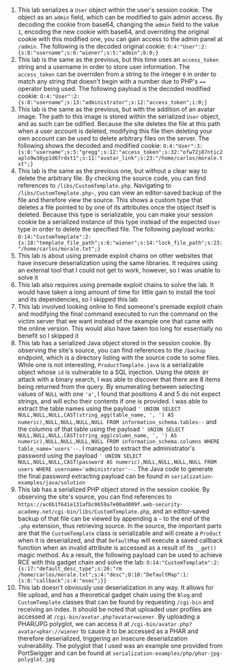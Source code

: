 1. This lab serializes a `User` object within the user's session cookie. The object as an `admin` field, which can be modified to gain admin access. By decoding the cookie from base64, changing the `admin` field to the value `1`, encoding the new cookie with base64, and overriding the original cookie with this modified one, you can gain access to the admin panel at `/admin`. The following is the decoded original cookie: `O:4:"User":2:{s:8:"username";s:6:"wiener";s:5:"admin";b:0;}`
2. This lab is the same as the previous, but this time uses an `access_token` string and a username in order to store user information. The `access_token` can be overriden from a string to the integer `0` in order to match any string that doesn't begin with a number due to PHP's `==` operator being used. The following payload is the decoded modified cookie: `O:4:"User":2:{s:8:"username";s:13:"administrator";s:12:"access_token";i:0;}`
3. This lab is the same as the previous, but with the addition of an avatar image. The path to this image is stored within the serialized `User` object, and as such can be odified. Because the site deletes the file at this path when a user account is deleted, modifying this file then deleting your own account can be used to delete arbitrary files on the server. The following shows the decoded and modified cookie: `O:4:"User":3:{s:8:"username";s:5:"gregg";s:12:"access_token";s:32:"ofw72j87ntic2aplo9w38yp1d67rdxt1";s:11:"avatar_link";s:23:"/home/carlos/morale.txt";}`
4. This lab is the same as the previous one, but without a clear way to delete the arbitrary file. By checking the source code, you can find references to `/libs/CustomTemplate.php`. Navigating to `/libs/CustomTemplate.php~`, you can view an editor-saved backup of the file and therefore view the source. This shows a custom type that deletes a file pointed to by one of its attributes once the object itself is deleted. Because this type is serializable, you can make your session cookie be a serialized instance of this type instead of the expected `User` type in order to delete the specified file. The following payload works: `O:14:"CustomTemplate":2:{s:18:"template_file_path";s:6:"wiener";s:14:"lock_file_path";s:23:"/home/carlos/morale.txt";}`
5. This lab is about using premade exploit chains on other websites that have insecure deserialization using the same libraries. It requires using an external tool that I could not get to work, however, so I was unable to solve it
6. This lab also requires using premade exploit chains to solve the lab. It would have taken a long amount of time for little gain to install the tool and its dependencies, so I skipped this lab
7. This lab involved looking online to find someone's premade exploit chain and modifying the final command executed to run the command on the victim server that we want instead of the example one that came with the online version. This would also have taken too long for essentially no benefit so I skipped it
8. This lab has a serialized Java object stored in the session cookie. By observing the site's source, you can find references to the `/backup` endpoint, which is a directory listing with the source code to some files. While one is not interesting, `ProductTemplate.java` is a serializable object whose `id` is vulnerable to a SQL injection. Using the `ORDER BY` attack with a binary search, I was able to discover that there are 8 items being returned from the query. By enumerating between selecting values of `NULL` with one `'a'`, I found that positions 4 and 5 do not expect strings, and will echo their contents if one is provided. I was able to extract the table names using the payload `' UNION SELECT NULL,NULL,NULL,CAST(string_agg(table_name, ', ') AS numeric),NULL,NULL,NULL,NULL FROM information_schema.tables--` and the columns of that table using the payload `' UNION SELECT NULL,NULL,NULL,CAST(string_agg(column_name, ', ') AS numeric),NULL,NULL,NULL,NULL FROM information_schema.columns WHERE table_name='users'--`. I managed to extract the administrator's password using the payload `' UNION SELECT NULL,NULL,NULL,CAST(password AS numeric),NULL,NULL,NULL,NULL FROM users WHERE username='administrator'--`. The Java code to generate the final password extracting payload can be found in `serialization-examples/java/solution`
9. This lab has a serialized PHP object stored in the session cookie. By observing the site's source, you can find references to `https://ac6b1f641e131afbc0659a7e00ad009f.web-security-academy.net/cgi-bin/libs/CustomTemplate.php`, and an editor-saved backup of that file can be viewed by appending a `~` to the end of the `.php` extension, thus retrieving source. In the source, the important parts are that the `CustomTemplate` class is serializable and will create a `Product` when it is deserialized, and that `DefaultMap` will execute a saved callback function when an invalid attribute is accessed as a result of its `__get()` magic method. As a result, the following payload can be used to achieve RCE with this gadget chain and solve the lab: `O:14:"CustomTemplate":2:{s:17:"default_desc_type";s:26:"rm /home/carlos/morale.txt";s:4:"desc";O:10:"DefaultMap":1:{s:8:"callback";s:4:"exec";}}`
10. This lab doesn't obviously use deserialization in any way. It allows for file upload, and has a theoretical gadget chain using the `Blog` and `CustomTemplate` classes that can be found by requesting `/cgi-bin` and receiving an index. It should be noted that uploaded user profiles are accessed at `/cgi-bin/avatar.php?avatar=wiener`. By uploading a PHAR/JPG polyglot, we can access it at `/cgi-bin/avatar.php?avatar=phar://wiener` to cause it to be accessed as a PHAR and therefore deserialized, triggering an insecure deserialization vulnerability. The polyglot that I used was an example one provided from PortSwigger and can be found at `serialization-examples/php/phar-jpg-polyglot.jpg`
